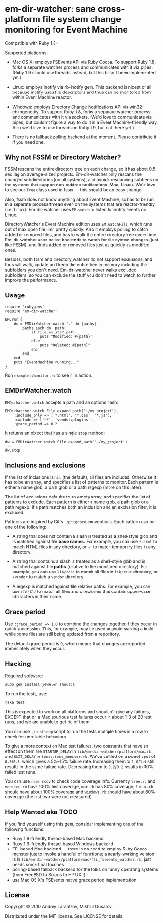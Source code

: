 em-dir-watcher: sane cross-platform file system change monitoring for Event Machine
===================================================================================

Compatible with Ruby 1.8+

Supported platforms:

* Mac OS X: employs FSEvents API via Ruby Cocoa. To support Ruby 1.8, forks a separate watcher process and communicates with it via pipes. (Ruby 1.9 should use threads instead, but this hasn't been implemented yet.)

* Linux: employs inotify via rb-inotify gem. This backend is nicest of all because inotify uses file descriptors and thus can be monitored from within Event Machine reactor.

* Windows: employs Directory Change Notifications API via win32-changenotify. To support Ruby 1.8, forks a separate watcher process and communicates with it via sockets. (We'd love to communicate via pipes, but couldn't figure a way to do it in a Event Machine-friendly way. Also we'd love to use threads on Ruby 1.9, but not there yet.)

* There is no fallback polling backend at the moment. Please contribute it if you need one.


Why not FSSM or Directory Watcher?
--------------------------------------

FSSM rescans the entire directory tree on each change, so it has about 0.5 sec lag on average-sized projects. Em-dir-watcher only rescans the changed subdirectories (on all systems), and avoids rescanning subtrees on the systems that support non-subtree notifications (Mac, Linux). We'd love to see our `Tree` class used in fssm — this should be an easy change.

Also, fssm does not know anything about Event Machine, so has to be run in a separate process/thread even on the systems that are reactor-friendly (i.e. Linux). Em-dir-watcher uses `EM.watch` to listen to inotify events on Linux.

DirectoryWatcher's Event Machine edition uses `EM.watchFile`, which runs out of max open file limit pretty quickly. Also it employs polling to catch added or removed files, and has to walk the entire directory tree every time. Em-dir-watcher uses native backends to watch for file system changes (just like FSSM), and finds added or removed files just as quickly as modified ones.

Besides, both fssm and directory_watcher do not support exclusions, and thus will walk, update and keep the entire tree in memory including the subfolders you don't need. Em-dir-watcher never walks excluded subfolders, so you can exclude the stuff you don't need to watch to further improve the performance.


Usage
-----

    require 'rubygems'
    require 'em-dir-watcher'

    EM.run {
        dw = EMDirWatcher.watch '.' do |paths|
            paths.each do |path|
                if File.exists? path
                    puts "Modified: #{path}"
                else
                    puts "Deleted: #{path}"
                end
            end
        end
        puts "EventMachine running..."
    }

Run `examples/monitor.rb` to see it in action.


EMDirWatcher.watch
------------------

`EMDirWatcher.watch` accepts a path and an options hash:

    EMDirWatcher.watch File.expand_path('~/my_project'),
        :include_only => ['*.html', '*.css', '*.js'],
        :exclude => ['~*', 'vendor/plugins'],
        :grace_period => 0.2

It returns an object that has a single `stop` method:

    dw = EMDirWatcher.watch File.expand_path('~/my_project')
    ...
    dw.stop


Inclusions and exclusions
-------------------------

If the list of inclusions is `nil` (the default), all files are included. Otherwise it has to be an array, and specifies a list of patterns to monitor. Each pattern is either a name glob, a path glob or a path regexp (more on this later).

The list of exclusions defaults to an empty array, and specifies the list of patterns to exclude. Each pattern is either a name glob, a path glob or a path regexp. If a path matches both an inclusion and an exclusion filter, it is excluded.

Patterns are inspired by Git's `.gitignore` conventions. Each pattern can be one of the following:

* A string that does not contain a slash is treated as a shell-style glob and is matched against file **base names.** For example, you can use `*.html` to match HTML files in any directory, or `~*` to match temporary files in any directory.

* A string that contains a slash is treated as a shell-style glob and is matched against file **paths** (relative to the monitored directory). For example, you can use `lib/rake` to match all files in `lib/rake` directory, or `/vendor` to match a `vendor` directory.

* A regexp is matched against file relative paths. For example, you can use `/[A-Z]/` to match all files and directories that contain upper-case characters in their name.


Grace period
------------

Use `:grace_period => 1.0` to combine the changes together if they occur in quick succession. This, for example, may be used to avoid starting a build while some files are still being updated from a repository.

The default grace period is `0`, which means that changes are reported immediately when they occur.


Hacking
-------

Required software:

    sudo gem install jeweler shoulda

To run the tests, use:

    rake test

This is expected to work on all platforms and shouldn't give any failures, EXCEPT that on a Mac spurious test failures occur in about 1–3 of 20 test runs, and we are unable to get rid of them.

You can use `./testloop` script to run the tests multiple times in a row to check for unreliable behaviors.

To give a more context on Mac test failures, two constants that have an effect on them are `STARTUP_DELAY` in `lib/em-dir-watcher/platform/mac.rb` and `UNIT_DELAY` in `tests/test_monitor.rb`. We've settled on a sweet spot of `0.5`/`0.5`, which gives a 5%–15% failure rate. Increasing them to `1.0`/`1.0` still results in the same failure rate. Decreasing them to `0.2`/`0.2` results in 30% failed test runs.

You can use `rake rcov` to check code coverage info. Currently `tree.rb` and `monitor.rb` have 100% test coverage, `mac.rb` has 80% coverage, `linux.rb` should have about 100% coverage and `windows.rb` should have about 80% coverage (the last two were not measured).


Help Wanted aka TODO
--------------------

If you find yourself using this gem, consider implementing one of the following functions:

* Ruby 1.9-friendly thread-based Mac backend
* Ruby 1.9-friendly thread-based Windows backend
* FFI-based Mac backend — there is no need to employ Ruby Cocoa monster just to invoke a handful of functions; a nearly-working version is in `lib/em-dir-watcher/platform/mac/ffi_fsevents_watcher.rb`, just needs some final touches
* polling-based fallback backend for the folks on funny operating systems (from FreeBSD to Solaris to HP UX :)
* use Mac OS X's FSEvents native grace period implementation


License
-------

Copyright © 2010 Andrey Tarantsov, Mikhail Gusarov.

Distributed under the MIT license. See LICENSE for details.
